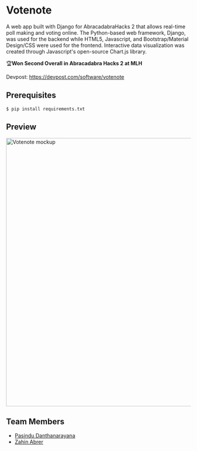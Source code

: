 # Votenote
A web app built with Django for AbracadabraHacks 2 that allows real-time poll making and voting online. The Python-based web framework, Django, was used for the backend while HTML5, Javascript, and Bootstrap/Material Design/CSS were used for the frontend. Interactive data visualization was created through Javascript's open-source Chart.js library.

🏆**Won Second Overall in Abracadabra Hacks 2 at MLH**

Devpost: https://devpost.com/software/votenote

## Prerequisites
```$ pip install requirements.txt```

## Preview
<img alt="Votenote mockup" width="730" src="https://iili.io/ilq2ff.jpg">

## Team Members
* [Pasindu Danthanarayana](https://github.com/pasindu651)
* [Zahin Abrer](https://github.com/zahinabrer5)

